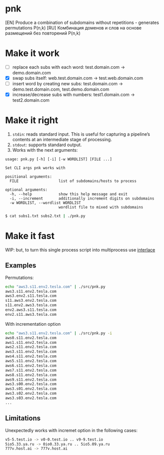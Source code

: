 # pnk
[EN] Produce a combination of subdomains without repetitions - generates permutations P(n,k)
[RU] Комбинация доменов и слов на основе размещений без повторений P(n,k)

# Make it work
- [ ] replace each subs with each word: test.domain.com -> demo.domain.com
- [x] swap subs itself: web.test.domain.com -> test.web.domain.com
- [ ] insert word by creating new subs: test.domain.com -> demo.test.domain.com, test.demo.domain.com
- [x] increase/decrease subs with numbers: test1.domain.com -> test2.domain.com

# Make it right
1. `stdin`: reads standard input. This is useful for capturing a pipeline’s contents at an intermediate stage of processing.
2. `stdout`: supports standard output.
3. Works with the next arguments:
```
usage: pnk.py [-h] [-i] [-w WORDLIST] [FILE ...]

Set CLI args pnk works with

positional arguments:
  FILE                  list of subdomains/hosts to process

optional arguments:
  -h, --help            show this help message and exit
  -i, --increment       additionally increment digits on subdomains
  -w WORDLIST, --wordlist WORDLIST
                        wordlist file to mixed with subdomains
```
```bash
$ cat subs1.txt subs2.txt | ./pnk.py
```

# Make it fast
WIP: but, to turn this single process script into multiprocess use [interlace](https://github.com/codingo/Interlace)


## Examples
Permutations:
```bash
echo "aws3.s11.env2.tesla.com" | ./src/pnk.py
aws3.s11.env2.tesla.com
aws3.env2.s11.tesla.com
s11.aws3.env2.tesla.com
s11.env2.aws3.tesla.com
env2.aws3.s11.tesla.com
env2.s11.aws3.tesla.com
```
With incrementation option
```bash
echo "aws3.s11.env2.tesla.com" | ./src/pnk.py -i
aws0.s11.env2.tesla.com
aws1.s11.env2.tesla.com
aws2.s11.env2.tesla.com
aws3.s11.env2.tesla.com
aws4.s11.env2.tesla.com
aws5.s11.env2.tesla.com
aws6.s11.env2.tesla.com
aws7.s11.env2.tesla.com
aws8.s11.env2.tesla.com
aws9.s11.env2.tesla.com
aws3.s00.env2.tesla.com
aws3.s01.env2.tesla.com
aws3.s02.env2.tesla.com
aws3.s03.env2.tesla.com
...
```

## Limitations
Unexpectedly works with incremet option in the following cases:
```bash
v5-5.test.io -> v0-0.test.io .. v9-9.test.io
5io5.33.ya.ru -> 0io0.33.ya.ru .. 5io5.09.ya.ru
777v.host.ai -> 777v.host.ai
```